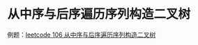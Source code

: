 # 从中序与后序遍历序列构造二叉树

例题：[leetcode 106 从中序与后序遍历序列构造二叉树](https://leetcode.cn/problems/construct-binary-tree-from-inorder-and-postorder-traversal/description/)
